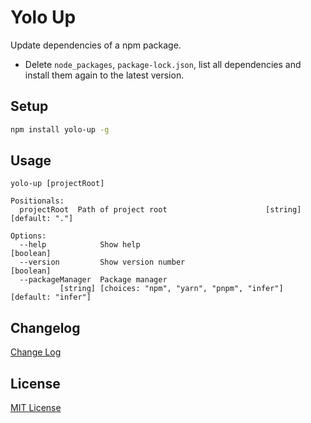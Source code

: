 # Yolo Up

Update dependencies of a npm package.

- Delete `node_packages`, `package-lock.json`, list all dependencies and install them again to the latest version.

## Setup

```bash
npm install yolo-up -g
```

## Usage

```
yolo-up [projectRoot]

Positionals:
  projectRoot  Path of project root                      [string] [default: "."]

Options:
  --help            Show help                                          [boolean]
  --version         Show version number                                [boolean]
  --packageManager  Package manager
           [string] [choices: "npm", "yarn", "pnpm", "infer"] [default: "infer"]
```

## Changelog

[Change Log](CHANGELOG.MD)

## License

[MIT License](http://www.opensource.org/licenses/mit-license.php)
